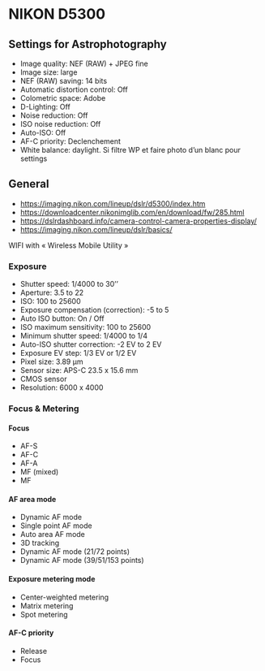 # NIKON D5300

## Settings for Astrophotography

* Image quality: NEF (RAW) + JPEG fine
* Image size:  large
* NEF (RAW) saving: 14 bits
* Automatic distortion control: Off
* Colometric space: Adobe
* D-Lighting: Off
* Noise reduction: Off
* ISO noise reduction: Off
* Auto-ISO: Off
* AF-C priority: Declenchement
* White balance: daylight. Si filtre WP et faire photo d’un blanc pour settings

## General

- https://imaging.nikon.com/lineup/dslr/d5300/index.htm
- https://downloadcenter.nikonimglib.com/en/download/fw/285.html 
- https://dslrdashboard.info/camera-control-camera-properties-display/ 
- https://imaging.nikon.com/lineup/dslr/basics/ 

WIFI with « Wireless Mobile Utility »

### Exposure 
* Shutter speed: 1/4000 to 30’’
* Aperture: 3.5 to 22
* ISO: 100 to 25600
* Exposure compensation (correction): -5 to 5
* Auto ISO button: On / Off
* ISO maximum sensitivity: 100 to 25600
* Minimum shutter speed: 1/4000 to 1/4
* Auto-ISO shutter correction: -2 EV to 2 EV
* Exposure EV step: 1/3 EV or 1/2 EV 
* Pixel size: 3.89 µm
* Sensor size: APS-C 23.5 x 15.6 mm
* CMOS sensor
* Resolution: 6000 x 4000

### Focus & Metering

#### Focus

* AF-S
* AF-C
* AF-A
* MF (mixed)
* MF

#### AF area mode

* Dynamic AF mode
* Single point AF mode
* Auto area AF mode
* 3D tracking
* Dynamic AF mode (21/72 points)
* Dynamic AF mode (39/51/153 points)

#### Exposure metering mode

* Center-weighted  metering
* Matrix metering
* Spot metering

#### AF-C priority

* Release
* Focus